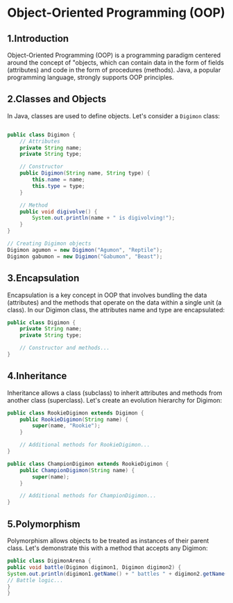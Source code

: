 # Object-Oriented Programming (OOP)

## 1.Introduction

Object-Oriented Programming (OOP) is a programming paradigm centered around the concept of "objects,
which can contain data in the form of fields (attributes) and code in the form of procedures (methods). 
Java, a popular programming language, strongly supports OOP principles.

## 2.Classes and Objects

In Java, classes are used to define objects. Let's consider a `Digimon` class:

```java

public class Digimon {
    // Attributes
    private String name;
    private String type;

    // Constructor
    public Digimon(String name, String type) {
        this.name = name;
        this.type = type;
    }

    // Method
    public void digivolve() {
        System.out.println(name + " is digivolving!");
    }
}

// Creating Digimon objects
Digimon agumon = new Digimon("Agumon", "Reptile");
Digimon gabumon = new Digimon("Gabumon", "Beast");
```

## 3.Encapsulation

Encapsulation is a key concept in OOP that  involves bundling the data (attributes) and the methods
that operate on the data within a single unit (a class). In our Digimon class, the attributes
name and type are encapsulated:

```java
public class Digimon {
    private String name;
    private String type;

    // Constructor and methods...
}
```
## 4.Inheritance

Inheritance allows a class (subclass) to inherit attributes and methods 
from another class (superclass). Let's create an evolution hierarchy for Digimon:

```java
public class RookieDigimon extends Digimon {
    public RookieDigimon(String name) {
        super(name, "Rookie");
    }

    // Additional methods for RookieDigimon...
}

public class ChampionDigimon extends RookieDigimon {
    public ChampionDigimon(String name) {
        super(name);
    }

    // Additional methods for ChampionDigimon...
}

```

## 5.Polymorphism

Polymorphism allows objects to be treated as instances of their parent class. 
Let's demonstrate this with a method that accepts any Digimon:

```java
public class DigimonArena {
public void battle(Digimon digimon1, Digimon digimon2) {
System.out.println(digimon1.getName() + " battles " + digimon2.getName());
// Battle logic...
}
}
```